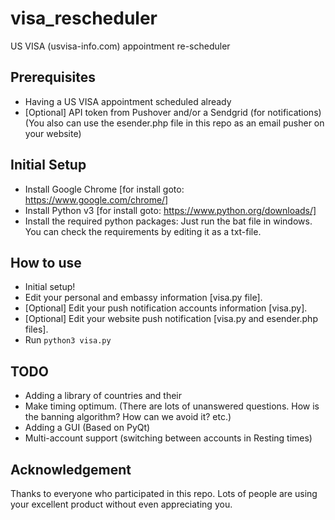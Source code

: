 # visa_rescheduler
US VISA (usvisa-info.com) appointment re-scheduler

## Prerequisites
- Having a US VISA appointment scheduled already
- [Optional] API token from Pushover and/or a Sendgrid (for notifications)(You also can use the esender.php file in this repo as an email pusher on your website)


## Initial Setup
- Install Google Chrome [for install goto: https://www.google.com/chrome/]
- Install Python v3 [for install goto: https://www.python.org/downloads/]
- Install the required python packages: Just run the bat file in windows. You can check the requirements by editing it as a txt-file.

## How to use
- Initial setup!
- Edit your personal and embassy information [visa.py file].
- [Optional] Edit your push notification accounts information [visa.py].
- [Optional] Edit your website push notification [visa.py and esender.php files].
- Run `python3 visa.py`

## TODO
- Adding a library of countries and their 
- Make timing optimum. (There are lots of unanswered questions. How is the banning algorithm? How can we avoid it? etc.)
- Adding a GUI (Based on PyQt)
- Multi-account support (switching between accounts in Resting times)

## Acknowledgement
Thanks to everyone who participated in this repo. Lots of people are using your excellent product without even appreciating you.

